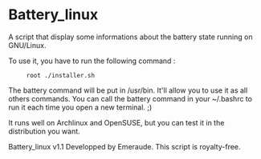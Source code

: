 Battery_linux
=============

A script that display some informations about the battery state running on GNU/Linux.

To use it, you have to run the following command :

         root ./installer.sh

The battery command will be put in /usr/bin.
It'll allow you to use it as all others commands.
You can call the battery command in your ~/.bashrc to run it each time you open a new terminal. ;)

It runs well on Archlinux and OpenSUSE, but you can test it in the distribution you want.

Battery_linux v1.1
Developped by Emeraude.
This script is royalty-free.
